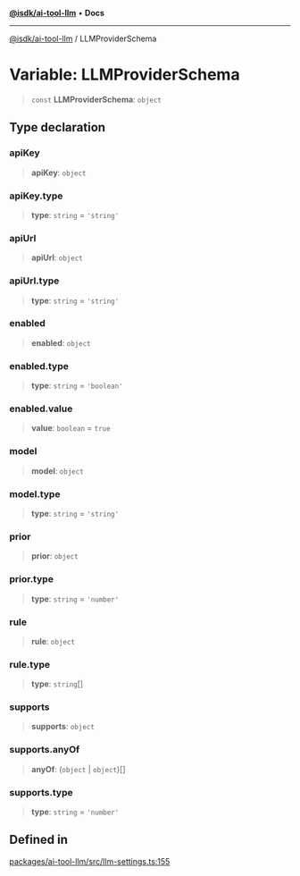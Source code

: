 [**@isdk/ai-tool-llm**](../README.md) • **Docs**

***

[@isdk/ai-tool-llm](../globals.md) / LLMProviderSchema

# Variable: LLMProviderSchema

> `const` **LLMProviderSchema**: `object`

## Type declaration

### apiKey

> **apiKey**: `object`

### apiKey.type

> **type**: `string` = `'string'`

### apiUrl

> **apiUrl**: `object`

### apiUrl.type

> **type**: `string` = `'string'`

### enabled

> **enabled**: `object`

### enabled.type

> **type**: `string` = `'boolean'`

### enabled.value

> **value**: `boolean` = `true`

### model

> **model**: `object`

### model.type

> **type**: `string` = `'string'`

### prior

> **prior**: `object`

### prior.type

> **type**: `string` = `'number'`

### rule

> **rule**: `object`

### rule.type

> **type**: `string`[]

### supports

> **supports**: `object`

### supports.anyOf

> **anyOf**: (`object` \| `object`)[]

### supports.type

> **type**: `string` = `'number'`

## Defined in

[packages/ai-tool-llm/src/llm-settings.ts:155](https://github.com/isdk/ai-tool-llm.js/blob/9605df51949af058c01251578849aa8202fccd66/src/llm-settings.ts#L155)
